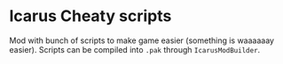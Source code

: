 # Icarus Cheaty scripts
Mod with bunch of scripts to make game easier (something is waaaaaay easier).
Scripts can be compiled into `.pak` through `IcarusModBuilder`.
